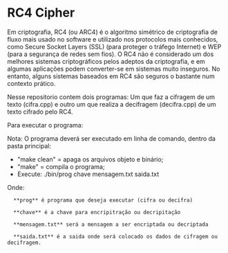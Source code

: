 # RC4 Cipher

Em criptografia, RC4 (ou ARC4) é o algoritmo simétrico de criptografia de fluxo mais usado no software e utilizado nos protocolos mais conhecidos, como Secure Socket Layers (SSL) (para proteger o tráfego Internet) e WEP (para a segurança de redes sem fios). O RC4 não é considerado um dos melhores sistemas criptográficos pelos adeptos da criptografia, e em algumas aplicações podem converter-se em sistemas muito inseguros. No entanto, alguns sistemas baseados em RC4 são seguros o bastante num contexto prático. 

Nesse repositorio contem dois programas: Um que faz a cifragem de um texto (cifra.cpp) e outro um que realiza a decifragem (decifra.cpp) de um texto cifrado pelo RC4.

Para executar o programa:

Nota: O programa deverá ser executado em linha de comando, dentro da pasta principal:

* "make clean" = apaga os arquivos objeto e binário;
* "make" = compila o programa;
* Execute: ./bin/prog chave mensagem.txt saida.txt
 
 Onde:
      
      **prog** é programa que deseja executar (cifra ou decifra)
      
      **chave** é a chave para encripitração ou decripitação
      
      **mensagem.txt** será a mensagem a ser encriptada ou decriptada
      
      **saida.txt** é a saida onde será colocado os dados de cifragem ou decifragem.

